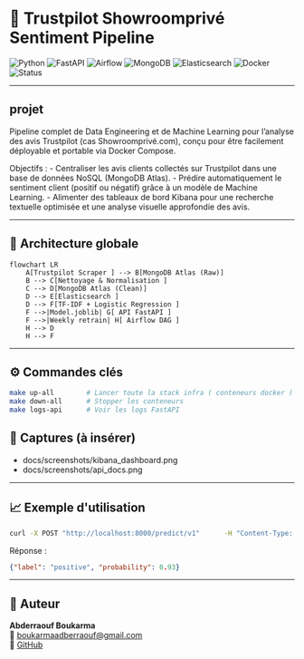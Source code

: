 
# 🧠 Trustpilot Showroomprivé Sentiment Pipeline

![Python](https://img.shields.io/badge/Python-3.12-blue)
![FastAPI](https://img.shields.io/badge/FastAPI-API%20REST-green)
![Airflow](https://img.shields.io/badge/Airflow-Orchestration-orange)
![MongoDB](https://img.shields.io/badge/MongoDB-Atlas-brightgreen)
![Elasticsearch](https://img.shields.io/badge/Elasticsearch-Search-yellow)
![Docker](https://img.shields.io/badge/Docker-Compose-lightblue)
![Status](https://img.shields.io/badge/Status-Stable-success)

---

## projet

Pipeline complet de Data Engineering et de Machine Learning pour l’analyse des avis Trustpilot (cas Showroomprivé.com), conçu pour être facilement déployable et portable via Docker Compose. 

Objectifs : 
    - Centraliser les avis clients collectés sur Trustpilot dans une base de données NoSQL (MongoDB Atlas).
    - Prédire automatiquement le sentiment client (positif ou négatif) grâce à un modèle de Machine Learning.
    - Alimenter des tableaux de bord Kibana pour une recherche textuelle optimisée et une analyse visuelle approfondie des avis.

---

## 🧩 Architecture globale
```mermaid
flowchart LR
    A[Trustpilot Scraper ] --> B[MongoDB Atlas (Raw)]
    B --> C[Nettoyage & Normalisation ]
    C --> D[MongoDB Atlas (Clean)]
    D --> E[Elasticsearch ]
    D --> F[TF-IDF + Logistic Regression ]
    F -->|Model.joblib| G[ API FastAPI ]
    F -->|Weekly retrain| H[ Airflow DAG ]
    H --> D
    H --> F
```
---

## ⚙️ Commandes clés
```bash
make up-all        # Lancer toute la stack infra ( conteneurs docker )
make down-all      # Stopper les conteneurs
make logs-api      # Voir les logs FastAPI
```

## 📸 Captures (à insérer)
- docs/screenshots/kibana_dashboard.png
- docs/screenshots/api_docs.png

---

## 📈 Exemple d'utilisation
```bash
curl -X POST "http://localhost:8000/predict/v1"      -H "Content-Type: application/json"      -d '{"text": "Livraison rapide et produit conforme"}'
```
Réponse :
```json
{"label": "positive", "probability": 0.93}
```

---

## 🧱 Auteur
**Abderraouf Boukarma**  
📧 boukarmaadberraouf@gmail.com  
🔗 [GitHub](https://github.com/AbderraoufBou14)

